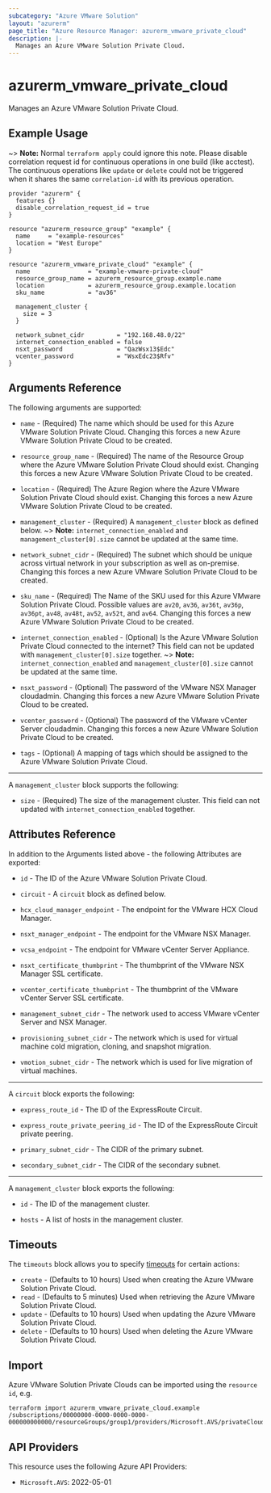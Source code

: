 ```yaml
---
subcategory: "Azure VMware Solution"
layout: "azurerm"
page_title: "Azure Resource Manager: azurerm_vmware_private_cloud"
description: |-
  Manages an Azure VMware Solution Private Cloud.
---
```


# azurerm_vmware_private_cloud

Manages an Azure VMware Solution Private Cloud.

## Example Usage

~> **Note:** Normal `terraform apply` could ignore this note. Please disable correlation request id for continuous operations in one build (like acctest). The continuous operations like `update` or `delete` could not be triggered when it shares the same `correlation-id` with its previous operation.

```hcl
provider "azurerm" {
  features {}
  disable_correlation_request_id = true
}

resource "azurerm_resource_group" "example" {
  name     = "example-resources"
  location = "West Europe"
}

resource "azurerm_vmware_private_cloud" "example" {
  name                = "example-vmware-private-cloud"
  resource_group_name = azurerm_resource_group.example.name
  location            = azurerm_resource_group.example.location
  sku_name            = "av36"

  management_cluster {
    size = 3
  }

  network_subnet_cidr         = "192.168.48.0/22"
  internet_connection_enabled = false
  nsxt_password               = "QazWsx13$Edc"
  vcenter_password            = "WsxEdc23$Rfv"
}
```

## Arguments Reference

The following arguments are supported:

* `name` - (Required) The name which should be used for this Azure VMware Solution Private Cloud. Changing this forces a new Azure VMware Solution Private Cloud to be created.

* `resource_group_name` - (Required) The name of the Resource Group where the Azure VMware Solution Private Cloud should exist. Changing this forces a new Azure VMware Solution Private Cloud to be created.

* `location` - (Required) The Azure Region where the Azure VMware Solution Private Cloud should exist. Changing this forces a new Azure VMware Solution Private Cloud to be created.

* `management_cluster` - (Required) A `management_cluster` block as defined below.
~> **Note:** `internet_connection_enabled` and `management_cluster[0].size` cannot be updated at the same time.

* `network_subnet_cidr` - (Required) The subnet which should be unique across virtual network in your subscription as well as on-premise. Changing this forces a new Azure VMware Solution Private Cloud to be created.

* `sku_name` - (Required) The Name of the SKU used for this Azure VMware Solution Private Cloud. Possible values are `av20`, `av36`, `av36t`, `av36p`, `av36pt`, `av48`, `av48t`, `av52`, `av52t`, and `av64`. Changing this forces a new Azure VMware Solution Private Cloud to be created.

* `internet_connection_enabled` - (Optional) Is the Azure VMware Solution Private Cloud connected to the internet? This field can not be updated with `management_cluster[0].size` together.
~> **Note:** `internet_connection_enabled` and `management_cluster[0].size` cannot be updated at the same time.

* `nsxt_password` - (Optional) The password of the VMware NSX Manager cloudadmin. Changing this forces a new Azure VMware Solution Private Cloud to be created.

* `vcenter_password` - (Optional) The password of the VMware vCenter Server cloudadmin. Changing this forces a new Azure VMware Solution Private Cloud to be created.

* `tags` - (Optional) A mapping of tags which should be assigned to the Azure VMware Solution Private Cloud.

---

A `management_cluster` block supports the following:

* `size` - (Required) The size of the management cluster. This field can not updated with `internet_connection_enabled` together.

## Attributes Reference

In addition to the Arguments listed above - the following Attributes are exported:

* `id` - The ID of the Azure VMware Solution Private Cloud.

* `circuit` - A `circuit` block as defined below.

* `hcx_cloud_manager_endpoint` - The endpoint for the VMware HCX Cloud Manager.

* `nsxt_manager_endpoint` - The endpoint for the VMware NSX Manager.

* `vcsa_endpoint` - The endpoint for VMware vCenter Server Appliance.

* `nsxt_certificate_thumbprint` - The thumbprint of the VMware NSX Manager SSL certificate.

* `vcenter_certificate_thumbprint` - The thumbprint of the VMware vCenter Server SSL certificate.

* `management_subnet_cidr` - The network used to access VMware vCenter Server and NSX Manager.

* `provisioning_subnet_cidr` - The network which is used for virtual machine cold migration, cloning, and snapshot migration.

* `vmotion_subnet_cidr` - The network which is used for live migration of virtual machines.

---

A `circuit` block exports the following:

* `express_route_id` - The ID of the ExpressRoute Circuit.

* `express_route_private_peering_id` - The ID of the ExpressRoute Circuit private peering.

* `primary_subnet_cidr` - The CIDR of the primary subnet.

* `secondary_subnet_cidr` - The CIDR of the secondary subnet.

---

A `management_cluster` block exports the following:

* `id` - The ID of the management cluster.

* `hosts` - A list of hosts in the management cluster.

## Timeouts

The `timeouts` block allows you to specify [timeouts](https://www.terraform.io/language/resources/syntax#operation-timeouts) for certain actions:

* `create` - (Defaults to 10 hours) Used when creating the Azure VMware Solution Private Cloud.
* `read` - (Defaults to 5 minutes) Used when retrieving the Azure VMware Solution Private Cloud.
* `update` - (Defaults to 10 hours) Used when updating the Azure VMware Solution Private Cloud.
* `delete` - (Defaults to 10 hours) Used when deleting the Azure VMware Solution Private Cloud.

## Import

Azure VMware Solution Private Clouds can be imported using the `resource id`, e.g.

```shell
terraform import azurerm_vmware_private_cloud.example /subscriptions/00000000-0000-0000-0000-000000000000/resourceGroups/group1/providers/Microsoft.AVS/privateClouds/privateCloud1
```

## API Providers
<!-- This section is generated, changes will be overwritten -->
This resource uses the following Azure API Providers:

* `Microsoft.AVS`: 2022-05-01
